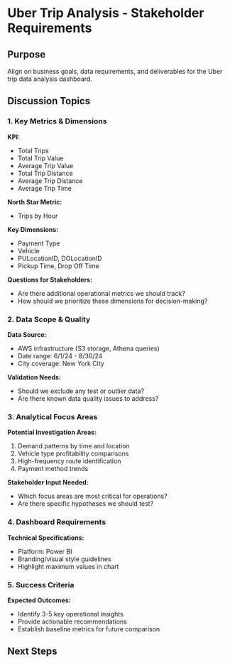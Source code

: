 # Uber Trip Analysis - Stakeholder Requirements

## Purpose
Align on business goals, data requirements, and deliverables for the Uber trip data analysis dashboard.

## Discussion Topics

### 1. Key Metrics & Dimensions
**KPI:**
- Total Trips
- Total Trip Value
- Average Trip Value
- Total Trip Distance
- Average Trip Distance
- Average Trip Time

**North Star Metric:**
- Trips by Hour
  
**Key Dimensions:**
- Payment Type
- Vehicle
- PULocationID, DOLocationID
- Pickup Time, Drop Off Time

 **Questions for Stakeholders:**
- Are there additional operational metrics we should track?
- How should we prioritize these dimensions for decision-making?


### 2. Data Scope & Quality
**Data Source:**
- AWS infrastructure (S3 storage, Athena queries)
- Date range: 6/1/24 - 8/30/24
- City coverage: New York City

**Validation Needs:**
- Should we exclude any test or outlier data?
- Are there known data quality issues to address?

### 3. Analytical Focus Areas
**Potential Investigation Areas:**
1. Demand patterns by time and location
2. Vehicle type profitability comparisons
3. High-frequency route identification
4. Payment method trends

**Stakeholder Input Needed:**
- Which focus areas are most critical for operations?
- Are there specific hypotheses we should test?
  
### 4. Dashboard Requirements
**Technical Specifications:**
- Platform: Power BI
- Branding/visual style guidelines
- Highlight maximum values in chart

### 5. Success Criteria
**Expected Outcomes:**
- Identify 3-5 key operational insights
- Provide actionable recommendations
- Establish baseline metrics for future comparison

## Next Steps

